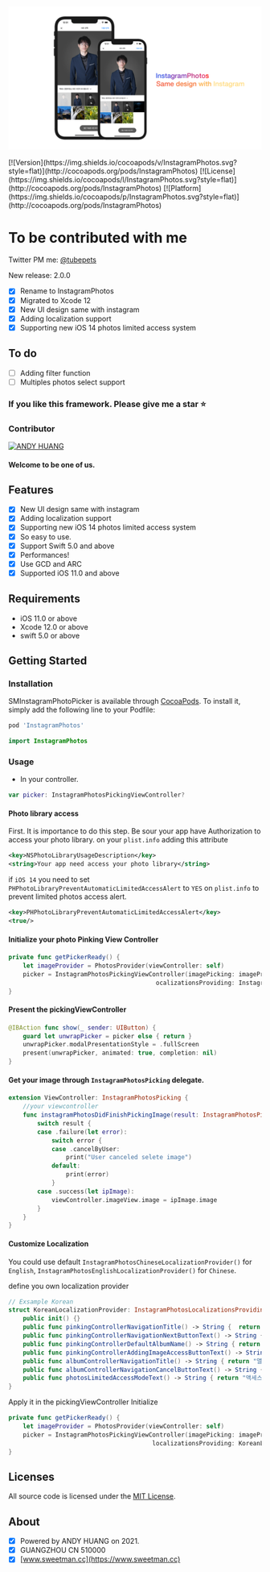 <p align="center" >
	<img src="https://github.com/sweetmans/InstagramPhotos/blob/develop/InstagramPhotosPodspec/Assets/banner.png" title="SMInstagramPhotoPicker" float=left>
</p>
[![Version](https://img.shields.io/cocoapods/v/InstagramPhotos.svg?style=flat)](http://cocoapods.org/pods/InstagramPhotos)
[![License](https://img.shields.io/cocoapods/l/InstagramPhotos.svg?style=flat)](http://cocoapods.org/pods/InstagramPhotos)
[![Platform](https://img.shields.io/cocoapods/p/InstagramPhotos.svg?style=flat)](http://cocoapods.org/pods/InstagramPhotos)

# To be contributed with me
Twitter PM me: [@tubepets](https://twitter.com/tubepets)

New release: 2.0.0
- [x] Rename to InstagramPhotos
- [x] Migrated to Xcode 12
- [x] New UI design same with instagram
- [x] Adding localization support
- [x] Supporting new iOS 14 photos limited access system
## To do
- [ ] Adding filter function
- [ ] Multiples photos select support
### If you like this framework. Please give me a star ⭐️
### Contributor
<p align="left" >
<a href="https://github.com/sweetmans">
	<img src="https://avatars.githubusercontent.com/u/22865790?s=60&v=4" title="ANDY HUANG" float=left>
</a>
</p>

#### Welcome to be one of us.
## Features
- [x] New UI design same with instagram
- [x] Adding localization support
- [x] Supporting new iOS 14 photos limited access system
- [x] So easy to use.
- [x] Support Swift 5.0 and above
- [x] Performances!
- [x] Use GCD and ARC
- [x] Supported iOS 11.0 and above
## Requirements
- iOS 11.0 or above
- Xcode 12.0 or above
- swift 5.0 or above

## Getting Started

### Installation

SMInstagramPhotoPicker is available through [CocoaPods](http://cocoapods.org). To install
it, simply add the following line to your Podfile:

```ruby
pod 'InstagramPhotos'
```
```swift
import InstagramPhotos
```

### Usage

- In your controller.
```swift
var picker: InstagramPhotosPickingViewController?
```
#### Photo library access
First. It is importance to do this step.
Be sour your app have Authorization to access your photo library.
on your `plist.info` adding this attribute
```xml
<key>NSPhotoLibraryUsageDescription</key>
<string>Your app need access your photo library</string>
```
if `iOS 14` you need to set `PHPhotoLibraryPreventAutomaticLimitedAccessAlert` to `YES` on `plist.info` to prevent limited photos access alert.
```xml
<key>PHPhotoLibraryPreventAutomaticLimitedAccessAlert</key>
<true/>
```
#### Initialize your photo Pinking View Controller
```swift
private func getPickerReady() {
    let imageProvider = PhotosProvider(viewController: self)
    picker = InstagramPhotosPickingViewController(imagePicking: imageProvider,
                                         ocalizationsProviding: InstagramPhotosChineseLocalizationProvider())
}
```
#### Present the pickingViewController
```swift
@IBAction func show(_ sender: UIButton) {
    guard let unwrapPicker = picker else { return }
    unwrapPicker.modalPresentationStyle = .fullScreen
    present(unwrapPicker, animated: true, completion: nil)
}
```

#### Get your image through `InstagramPhotosPicking` delegate.

```swift
extension ViewController: InstagramPhotosPicking {
    //your viewcontroller
    func instagramPhotosDidFinishPickingImage(result: InstagramPhotosPickingResult) {
        switch result {
        case .failure(let error):
            switch error {
            case .cancelByUser:
                print("User canceled selete image")
            default:
                print(error)
            }
        case .success(let ipImage):
            viewController.imageView.image = ipImage.image
        }
    }
}
```

#### Customize Localization
You could use default `InstagramPhotosChineseLocalizationProvider()` for `English`, `InstagramPhotosEnglishLocalizationProvider()` for `Chinese`.

define you own localization provider
```swift
// Exsample Korean
struct KoreanLocalizationProvider: InstagramPhotosLocalizationsProviding {
    public init() {}
    public func pinkingControllerNavigationTitle() -> String {  return "사진 선택" }
    public func pinkingControllerNavigationNextButtonText() -> String { return "다음 단계" }
    public func pinkingControllerDefaultAlbumName() -> String { return "사진 갤러리" }
    public func pinkingControllerAddingImageAccessButtonText() -> String { return "접근 가능한 사진 추가" }
    public func albumControllerNavigationTitle() -> String { return "앨범 선택" }
    public func albumControllerNavigationCancelButtonText() -> String { return "취소" }
    public func photosLimitedAccessModeText() -> String { return "액세스 권한이있는 모든 사진이 표시됩니다" }
}
```
Apply it in the pickingViewController Initialize
```swift
private func getPickerReady() {
    let imageProvider = PhotosProvider(viewController: self)
    picker = InstagramPhotosPickingViewController(imagePicking: imageProvider,
                                        localizationsProviding: KoreanLocalizationProvider())
}
```

## Licenses

All source code is licensed under the [MIT License](https://raw.github.com/rs/SDWebImage/master/LICENSE).

## About
- [x] Powered by ANDY HUANG on 2021.
- [x] GUANGZHOU CN 510000
- [x] [www.sweetman.cc](https://www.sweetman.cc)
